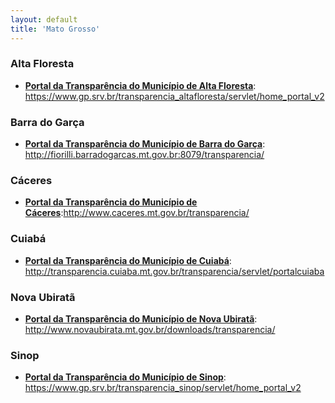 ```yaml
---
layout: default
title: 'Mato Grosso'
---
```


### Alta Floresta

-   **[Portal da Transparência do Município de Alta Floresta](https://www.gp.srv.br/transparencia_altafloresta/servlet/home_portal_v2)**: https://www.gp.srv.br/transparencia_altafloresta/servlet/home_portal_v2

### Barra do Garça

-   **[Portal da Transparência do Município de Barra do Garça](http://fiorilli.barradogarcas.mt.gov.br:8079/transparencia/)**: http://fiorilli.barradogarcas.mt.gov.br:8079/transparencia/

### Cáceres

-   **[Portal da Transparência do Município de Cáceres](http://www.caceres.mt.gov.br/transparencia/)**:http://www.caceres.mt.gov.br/transparencia/

### Cuiabá

-   **[Portal da Transparência do Município de Cuiabá](http://transparencia.cuiaba.mt.gov.br/transparencia/servlet/portalcuiaba)**: http://transparencia.cuiaba.mt.gov.br/transparencia/servlet/portalcuiaba

### Nova Ubiratã

-   **[Portal da Transparência do Município de Nova Ubiratã](http://www.novaubirata.mt.gov.br/downloads/transparencia/)**: http://www.novaubirata.mt.gov.br/downloads/transparencia/

### Sinop

-   **[Portal da Transparência do Município de Sinop](https://www.gp.srv.br/transparencia_sinop/servlet/home_portal_v2)**: https://www.gp.srv.br/transparencia_sinop/servlet/home_portal_v2

